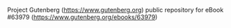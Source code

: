Project Gutenberg (https://www.gutenberg.org) public repository for eBook #63979 (https://www.gutenberg.org/ebooks/63979)
